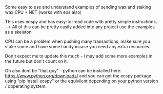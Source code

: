 Some easy to use and understand examples of sending wax and staking wax CPU + NET (works with eos also)

This uses eospy and has easy-to-read code with pretty simple instructions.
--> All of this can be pretty easily added into any project use the examples as a skeleton

CPU can be a problem when pushing many transactions, make sure you stake some and have some handy incase you need any extra resources.


Don't expect me to update this much - I may add some more examples in the future but don't count on it.

Oh also dont be "that guy" - python can be installed here: https://www.python.org/downloads/ and you can get the eospy package using "pip install eospy" or the equivilent depending on your python version / opperating system.
